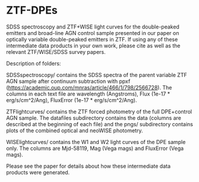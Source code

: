 # ZTF-DPEs
SDSS spectroscopy and ZTF+WISE light curves for the double-peaked emitters and broad-line AGN control sample presented in our paper on optically variable double-peaked emitters in ZTF. If using any of these intermediate data products in your own work, please cite <insert ref here> as well as the relevant ZTF/WISE/SDSS survey papers.

Description of folders:

SDSSspectroscopy/ contains the SDSS spectra of the parent variable ZTF AGN sample after continuum subtraction with ppxf (https://academic.oup.com/mnras/article/466/1/798/2566728). The columns in each text file are wavelength (Angstroms), Flux (1e-17 * erg/s/cm^2/Ang), FluxError (1e-17 * erg/s/cm^2/Ang).

ZTFlightcurves/ contains the ZTF forced photometry of the full DPE+control AGN sample. The datafiles subdirectory contains the data (columns are described at the beginning of each file) and the pngs/ subdirectory contains plots of the combined optical and neoWISE photometry. 

WISElightcurves/ contains the W1 and W2 light curves of the DPE sample only. The columns are Mjd-58119, Mag (Vega mags) and FluxError (Vega mags). 

Please see the paper for details about how these intermediate data products were generated.
